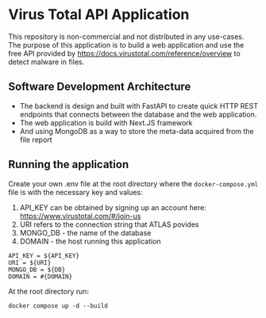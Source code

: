 # Virus Total API Application
This repository is non-commercial and not distributed in any use-cases. The purpose of this application is to build a web application and use the free API provided by https://docs.virustotal.com/reference/overview to detect malware in files. 

## Software Development Architecture
- The backend is design and built with FastAPI to create quick HTTP REST endpoints that connects between the database and the web application.
- The web application is build with Next.JS framework
- And using MongoDB as a way to store the meta-data acquired from the file report

## Running the application
Create your own .env file at the root directory where the `docker-compose.yml` file is with the necessary key and values:
1) API_KEY can be obtained by signing up an account here: https://www.virustotal.com/#/join-us
2) URI refers to the connection string that ATLAS povides
3) MONGO_DB - the name of the database
4) DOMAIN - the host running this application
```
API_KEY = ${API_KEY}
URI = ${URI}
MONGO_DB = ${DB}
DOMAIN = #{DOMAIN}
```

At the root directory run:
```
docker compose up -d --build
```
